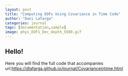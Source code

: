 ```yaml
---
layout: post
title: "Computing EOFs Using Covariance in Time Code"
author: "Dani Lafarga"
categories: journal
tags: [documentation,sample]
image: phys_EOF1_Dec_depth_5500.gif
---
```



## Hello!
Here you will find the full code that accompanies url:https://dlafarga.github.io/journal/Covarianceintime.html
